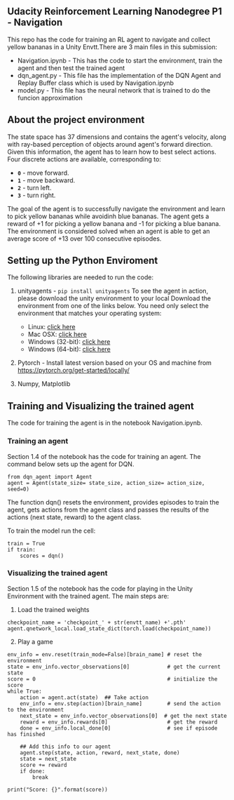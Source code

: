 ## Udacity Reinforcement Learning Nanodegree P1 - Navigation
This repo has the code for training an RL agent to navigate and collect yellow bananas in a Unity Envtt.There are 3 main files in this submission:
* Navigation.ipynb - This has the code to start the environment, train the agent and then test the trained agent
* dqn_agent.py - This file has the implementation of the DQN Agent and Replay Buffer class which is used by Navigation.ipynb
* model.py - This file has the neural network that is trained to do the funcion approximation

## About the project environment
The state space has 37 dimensions and contains the agent's velocity, along with ray-based perception of objects around agent's forward direction.  Given this information, the agent has to learn how to best select actions.  Four discrete actions are available, corresponding to:
- **`0`** - move forward.
- **`1`** - move backward.
- **`2`** - turn left.
- **`3`** - turn right.

The goal of the agent is to successfully navigate the environment and learn to pick yellow bananas while avoidinh blue bananas. The agent gets a reward of +1 for picking a yellow banana and -1 for picking a blue banana. The environment is considered solved when an agent is able to get an average score of +13 over 100 consecutive episodes.

## Setting up the Python Enviroment
The following libraries are needed to run the code:
1. unityagents - ```pip install unityagents```
To see the agent in action, please download the unity environment to your local
Download the environment from one of the links below.  You need only select the environment that matches your operating system:
    - Linux: [click here](https://s3-us-west-1.amazonaws.com/udacity-drlnd/P1/Banana/Banana_Linux.zip)
    - Mac OSX: [click here](https://s3-us-west-1.amazonaws.com/udacity-drlnd/P1/Banana/Banana.app.zip)
    - Windows (32-bit): [click here](https://s3-us-west-1.amazonaws.com/udacity-drlnd/P1/Banana/Banana_Windows_x86.zip)
    - Windows (64-bit): [click here](https://s3-us-west-1.amazonaws.com/udacity-drlnd/P1/Banana/Banana_Windows_x86_64.zip)

2. Pytorch - Install latest version based on your OS and machine from https://pytorch.org/get-started/locally/
3. Numpy, Matplotlib


## Training and Visualizing the trained agent
The code for training the agent is in the notebook Navigation.ipynb.

### Training an agent
Section 1.4 of the notebook has the code for training an agent. The command below sets up the agent for DQN.
```
from dqn_agent import Agent
agent = Agent(state_size= state_size, action_size= action_size, seed=0)
```
The function dqn() resets the environment, provides episodes to train the agent, gets actions from the agent class and passes the results of the actions (next state, reward) to the agent class.

To train the model run the cell:
```
train = True
if train:
    scores = dqn()
```

### Visualizing the trained agent
Section 1.5 of the notebook has the code for playing in the Unity Environment with the trained agent. The main steps are:
1. Load the trained weights
```
checkpoint_name = 'checkpoint_' + str(envtt_name) +'.pth'
agent.qnetwork_local.load_state_dict(torch.load(checkpoint_name))
```

2. Play a game

```
env_info = env.reset(train_mode=False)[brain_name] # reset the environment
state = env_info.vector_observations[0]            # get the current state
score = 0                                          # initialize the score
while True:
    action = agent.act(state)  ## Take action
    env_info = env.step(action)[brain_name]        # send the action to the environment
    next_state = env_info.vector_observations[0]  # get the next state
    reward = env_info.rewards[0]                   # get the reward
    done = env_info.local_done[0]                  # see if episode has finished

    ## Add this info to our agent
    agent.step(state, action, reward, next_state, done)
    state = next_state
    score += reward
    if done:
        break
    
print("Score: {}".format(score))

```




